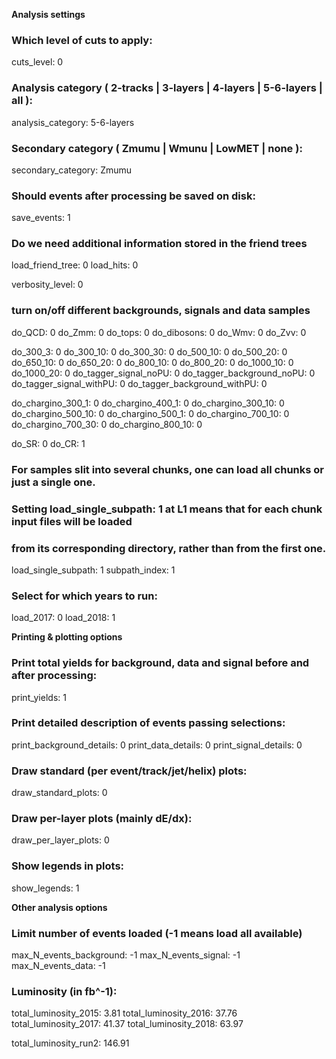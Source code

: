 **Analysis settings**

### Which level of cuts to apply:
cuts_level: 0

### Analysis category ( 2-tracks | 3-layers | 4-layers | 5-6-layers | all ):
analysis_category: 5-6-layers

### Secondary category ( Zmumu | Wmunu | LowMET | none ):
secondary_category:  Zmumu

### Should events after processing be saved on disk:
save_events:  1

### Do we need additional information stored in the friend trees
load_friend_tree: 0
load_hits:             0

verbosity_level: 0

### turn on/off different backgrounds, signals and data samples
do_QCD:         0
do_Zmm:         0
do_tops:          0
do_dibosons:   0
do_Wmv:         0
do_Zvv:           0

do_300_3:       0
do_300_10:     0
do_300_30:     0
do_500_10:     0
do_500_20:     0
do_650_10:     0
do_650_20:     0
do_800_10:     0
do_800_20:     0
do_1000_10:   0
do_1000_20:   0
do_tagger_signal_noPU:                0
do_tagger_background_noPU:      0
do_tagger_signal_withPU:             0
do_tagger_background_withPU:   0

do_chargino_300_1:   0
do_chargino_400_1:   0 
do_chargino_300_10: 0
do_chargino_500_10: 0
do_chargino_500_1:   0
do_chargino_700_10: 0
do_chargino_700_30: 0
do_chargino_800_10: 0

do_SR: 0
do_CR: 1

### For samples slit into several chunks, one can load all chunks or just a single one.
### Setting load_single_subpath: 1 at L1 means that for each chunk input files will be loaded
### from its corresponding directory, rather than from the first one.

load_single_subpath: 1
subpath_index: 1

### Select for which years to run:
load_2017: 0
load_2018: 1

**Printing & plotting options**

### Print total yields for background, data and signal before and after processing:
print_yields: 1

### Print detailed description of events passing selections:
print_background_details: 0
print_data_details: 0
print_signal_details: 0

### Draw standard (per event/track/jet/helix) plots:
draw_standard_plots:  0

### Draw per-layer plots (mainly dE/dx):
draw_per_layer_plots: 0

### Show legends in plots:
show_legends: 1

**Other analysis options**

### Limit number of events loaded (-1 means load all available)
max_N_events_background:  -1
max_N_events_signal: -1
max_N_events_data:  -1



### Luminosity (in fb^-1):

total_luminosity_2015: 3.81
total_luminosity_2016: 37.76
total_luminosity_2017: 41.37
total_luminosity_2018: 63.97

total_luminosity_run2: 146.91
